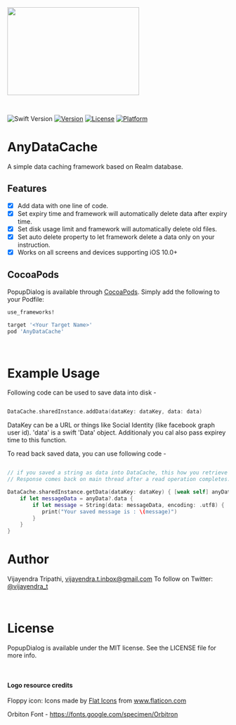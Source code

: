 
<img src="https://github.com/vijayendra-tripathi/AnyDataCache/blob/master/Assets/AnyDataCacheLogo.jpg?raw=true" width="300" height="200">

<p>&nbsp;</p>

![Swift Version](https://img.shields.io/badge/Swift-5-orange.svg)
[![Version](https://img.shields.io/cocoapods/v/AnyDataCache.svg?style=flat)](http://cocoapods.org/pods/AnyDataCache)
[![License](https://img.shields.io/cocoapods/l/AnyDataCache.svg?style=flat)](http://cocoapods.org/pods/AnyDataCache)
[![Platform](https://img.shields.io/cocoapods/p/AnyDataCache.svg?style=flat)](http://cocoapods.org/pods/AnyDataCache)

# AnyDataCache
 A simple data caching framework based on Realm database.
 
 ## Features

-  [x] Add data with one line of code.
 - [x] Set expiry time and framework will automatically delete data after expiry time.
 - [x] Set disk usage limit and framework will automatically delete old files.
 - [x] Set auto delete property to let framework delete a data only on your instruction.
 - [x] Works on all screens and devices supporting iOS 10.0+
 
 ## CocoaPods

 PopupDialog is available through [CocoaPods](http://cocoapods.org). Simply add the following to your Podfile:

 ```ruby
 use_frameworks!

 target '<Your Target Name>'
 pod 'AnyDataCache'
 ```
 
 <p>&nbsp;</p>

 # Example Usage
 
 Following code can be used to save data into disk -
 
 ```swift
 
 DataCache.sharedInstance.addData(dataKey: dataKey, data: data)
 
 ```
 DataKey can be a URL or things like Social Identity (like facebook graph user id). 'data' 
 is a swift 'Data' object. Additionaly you cal also pass expirey time to this function.
 
 To read back saved data, you can use following code -
 
 ```swift
 
 // if you saved a string as data into DataCache, this how you retrieve it. 
 // Response comes back on main thread after a read operation completes.
 
 DataCache.sharedInstance.getData(dataKey: dataKey) { [weak self] anyData in
     if let messageData = anyData?.data {
         if let message = String(data: messageData, encoding: .utf8) {
            print("Your saved message is : \(message)")
         }
     }
 }
 
 ```
 
 # Author

Vijayendra Tripathi, vijayendra.t.inbox@gmail.com
To follow on Twitter:  [@vijayendra_t](https://twitter.com/vijayendra_t)

<p>&nbsp;</p>

# License

PopupDialog is available under the MIT license. See the LICENSE file for more info.

<p>&nbsp;</p>

#### Logo resource credits

Floppy icon: Icons made by <a href="https://www.flaticon.com/authors/flat-icons" title="Flat Icons">Flat Icons</a> from <a href="https://www.flaticon.com/" title="Flaticon"> www.flaticon.com</a>

Orbiton Font - https://fonts.google.com/specimen/Orbitron
